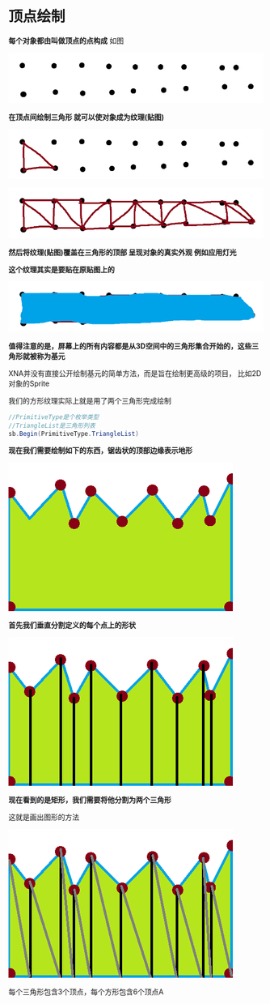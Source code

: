 # 顶点绘制

**每个对象都由叫做顶点的点构成** 如图 

![顶点](./顶点绘制img/顶点.png)



**在顶点间绘制三角形 就可以使对象成为纹理(贴图)**

![顶点](./顶点绘制img/顶点2.png)

![顶点](./顶点绘制img/顶点3.png)



**然后将纹理(贴图)覆盖在三角形的顶部 呈现对象的真实外观 例如应用灯光**

**这个纹理其实是要贴在原贴图上的**

![顶点](./顶点绘制img/顶点4.png)



**值得注意的是，屏幕上的所有内容都是从3D空间中的三角形集合开始的，这些三角形就被称为基元**

XNA并没有直接公开绘制基元的简单方法，而是旨在绘制更高级的项目， 比如2D对象的Sprite

我们的方形纹理实际上就是用了两个三角形完成绘制



```c#
//PrimitiveType是个枚举类型
//TriangleList是三角形列表
sb.Begin(PrimitiveType.TriangleList)
```



**现在我们需要绘制如下的东西，锯齿状的顶部边缘表示地形**

![顶点](./顶点绘制img/顶点5.png)



**首先我们垂直分割定义的每个点上的形状**

![顶点](./顶点绘制img/顶点6.png)



**现在看到的是矩形，我们需要将他分割为两个三角形**

这就是画出图形的方法

![顶点](./顶点绘制img/顶点7.png)



每个三角形包含3个顶点，每个方形包含6个顶点A